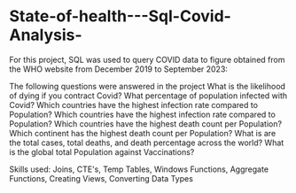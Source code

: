 # State-of-health---Sql-Covid-Analysis-

For this project, SQL was used to query COVID data to figure obtained from the WHO website from December 2019 to September 2023: 

The following questions were answered in the project
What is the likelihood of dying if you contract Covid?
What percentage of population infected with Covid?
Which countries have the highest infection rate compared to Population?
Which countries have the highest infection rate compared to Population?
Which countries have the highest death count per Population?
Which continent has the highest death count per Population?
What is are the total cases, total deaths, and death percentage across the world?
What is the global total Population against Vaccinations?

Skills used: Joins, CTE's, Temp Tables, Windows Functions, Aggregate Functions, Creating Views, Converting Data Types
